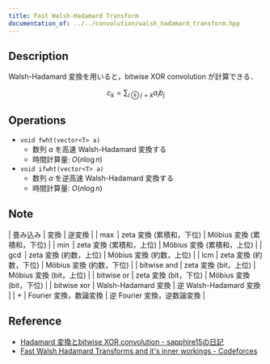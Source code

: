 ```yaml
---
title: Fast Walsh-Hadamard Transform
documentation_of: ../../convolution/walsh_hadamard_transform.hpp
---
```


## Description

Walsh-Hadamard 変換を用いると，bitwise XOR convolution が計算できる．

$$
c_k = \sum_{i\oplus j=k} a_i b_j
$$

## Operations

- `void fwht(vector<T> a)`
    - 数列 $a$ を高速 Walsh-Hadamard 変換する
    - 時間計算量: $O(n\log n)$
- `void ifwht(vector<T> a)`
    - 数列 $a$ を逆高速 Walsh-Hadamard 変換する
    - 時間計算量: $O(n\log n)$

## Note

| 畳み込み | 変換 | 逆変換 |
| $\max$ | zeta 変換 (累積和，下位) | Möbius 変換 (累積和，下位) |
| $\min$ | zeta 変換 (累積和，上位) | Möbius 変換 (累積和，上位) |
| $\gcd$ | zeta 変換 (約数，上位) | Möbius 変換 (約数，上位) |
| $\mathrm{lcm}$ | zeta 変換 (約数，下位) | Möbius 変換 (約数，下位) |
| $\mathrm{bitwise\ and}$ | zeta 変換 (bit，上位) | Möbius 変換 (bit，上位) |
| $\mathrm{bitwise\ or}$ | zeta 変換 (bit，下位) | Möbius 変換 (bit，下位) |
| $\mathrm{bitwise\ xor}$ | Walsh-Hadamard 変換 | 逆 Walsh-Hadamard 変換 |
| $+$ | Fourier 変換，数論変換 | 逆 Fourier 変換，逆数論変換 |

## Reference

- [Hadamard 変換とbitwise XOR convolution - sapphire15の日記](https://sapphire15.hatenablog.com/entry/2021/09/13/114900)
- [Fast Walsh Hadamard Transforms and it's inner workings - Codeforces](https://codeforces.com/blog/entry/71899)